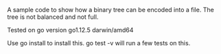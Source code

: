 A sample code to show how a binary tree can be encoded into a file. The tree is not balanced and not full.

Tested on go version go1.12.5 darwin/amd64

Use go install to install this.
go test -v will run a few tests on this. 
